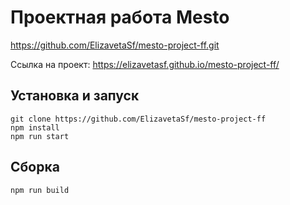 # Проектная работа Mesto

https://github.com/ElizavetaSf/mesto-project-ff.git

Ссылка на проект: https://elizavetasf.github.io/mesto-project-ff/

## Установка и запуск

```
git clone https://github.com/ElizavetaSf/mesto-project-ff
npm install
npm run start
```

## Сборка

```
npm run build
```


